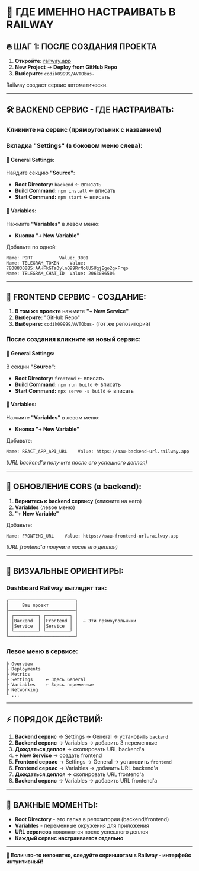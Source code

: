 # 📍 ГДЕ ИМЕННО НАСТРАИВАТЬ В RAILWAY

## 🔥 **ШАГ 1: ПОСЛЕ СОЗДАНИЯ ПРОЕКТА**

1. **Откройте:** [railway.app](https://railway.app)
2. **New Project** → **Deploy from GitHub Repo**
3. **Выберите:** `codik09999/AVTObus-`

Railway создаст сервис автоматически.

---

## 🛠 **BACKEND СЕРВИС - ГДЕ НАСТРАИВАТЬ:**

### **Кликните на сервис (прямоугольник с названием)**

### **Вкладка "Settings" (в боковом меню слева):**

#### 📁 **General Settings:**
Найдите секцию **"Source"**:
- **Root Directory:** `backend` ← вписать
- **Build Command:** `npm install` ← вписать  
- **Start Command:** `npm start` ← вписать

#### 🔧 **Variables:**
Нажмите **"Variables"** в левом меню:
- **Кнопка "+ New Variable"**

Добавьте по одной:
```
Name: PORT          Value: 3001
Name: TELEGRAM_TOKEN    Value: 7808830885:AAHFkGTaOylnQ99RrNolU5UgjEgo2gxFrqo
Name: TELEGRAM_CHAT_ID  Value: 2063086506
```

---

## 🎨 **FRONTEND СЕРВИС - СОЗДАНИЕ:**

1. **В том же проекте** нажмите **"+ New Service"**
2. **Выберите:** "GitHub Repo"
3. **Выберите:** `codik09999/AVTObus-` (тот же репозиторий)

### **После создания кликните на новый сервис:**

#### 📁 **General Settings:**
В секции **"Source"**:
- **Root Directory:** `frontend` ← вписать
- **Build Command:** `npm run build` ← вписать
- **Start Command:** `npx serve -s build` ← вписать

#### 🔧 **Variables:**
Нажмите **"Variables"** в левом меню:
- **Кнопка "+ New Variable"**

Добавьте:
```
Name: REACT_APP_API_URL    Value: https://ваш-backend-url.railway.app
```

*(URL backend'а получите после его успешного деплоя)*

---

## 🔗 **ОБНОВЛЕНИЕ CORS (в backend):**

1. **Вернитесь к backend сервису** (кликните на него)
2. **Variables** (левое меню)
3. **"+ New Variable"**

Добавьте:
```
Name: FRONTEND_URL    Value: https://ваш-frontend-url.railway.app
```

*(URL frontend'а получите после его деплоя)*

---

## 📍 **ВИЗУАЛЬНЫЕ ОРИЕНТИРЫ:**

### **Dashboard Railway выглядит так:**
```
┌─────────────────────────┐
│     Ваш проект          │
├─────────────────────────┤
│ ┌─────────┐ ┌─────────┐ │
│ │Backend  │ │Frontend │ │  ← Эти прямоугольники
│ │Service  │ │Service  │ │
│ └─────────┘ └─────────┘ │
└─────────────────────────┘
```

### **Левое меню в сервисе:**
```
├ Overview
├ Deployments  
├ Metrics
├ Settings     ← Здесь General
├ Variables    ← Здесь переменные
├ Networking
└ ...
```

---

## ⚡ **ПОРЯДОК ДЕЙСТВИЙ:**

1. **Backend сервис** → Settings → General → установить `backend`
2. **Backend сервис** → Variables → добавить 3 переменные
3. **Дождаться деплоя** → скопировать URL backend'а  
4. **+ New Service** → создать frontend
5. **Frontend сервис** → Settings → General → установить `frontend`
6. **Frontend сервис** → Variables → добавить URL backend'а
7. **Дождаться деплоя** → скопировать URL frontend'а
8. **Backend сервис** → Variables → добавить URL frontend'а

---

## 🎯 **ВАЖНЫЕ МОМЕНТЫ:**

- **Root Directory** - это папка в репозитории (backend/frontend)
- **Variables** - переменные окружения для приложения
- **URL сервисов** появляются после успешного деплоя
- **Каждый сервис настраивается отдельно**

---

**📝 Если что-то непонятно, следуйте скриншотам в Railway - интерфейс интуитивный!**